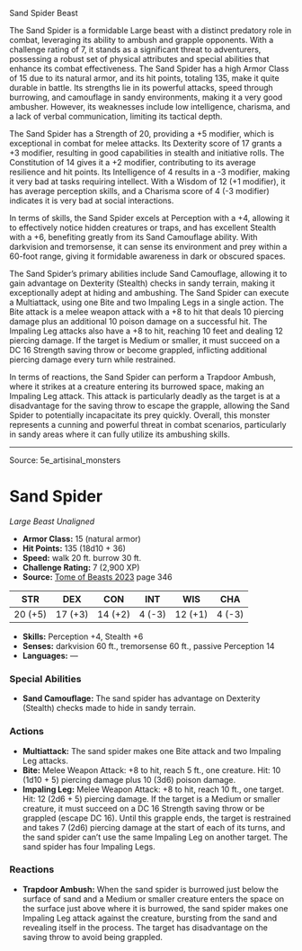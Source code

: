 <MonsterName/>Sand Spider</MonsterName>
<CreatureType/>Beast</CreatureType>

<summary>The Sand Spider is a formidable Large beast with a distinct predatory role in combat, leveraging its ability to ambush and grapple opponents. With a challenge rating of 7, it stands as a significant threat to adventurers, possessing a robust set of physical attributes and special abilities that enhance its combat effectiveness. The Sand Spider has a high Armor Class of 15 due to its natural armor, and its hit points, totaling 135, make it quite durable in battle. Its strengths lie in its powerful attacks, speed through burrowing, and camouflage in sandy environments, making it a very good ambusher. However, its weaknesses include low intelligence, charisma, and a lack of verbal communication, limiting its tactical depth.</summary>

<detail>

The Sand Spider has a Strength of 20, providing a +5 modifier, which is exceptional in combat for melee attacks. Its Dexterity score of 17 grants a +3 modifier, resulting in good capabilities in stealth and initiative rolls. The Constitution of 14 gives it a +2 modifier, contributing to its average resilience and hit points. Its Intelligence of 4 results in a -3 modifier, making it very bad at tasks requiring intellect. With a Wisdom of 12 (+1 modifier), it has average perception skills, and a Charisma score of 4 (-3 modifier) indicates it is very bad at social interactions.

In terms of skills, the Sand Spider excels at Perception with a +4, allowing it to effectively notice hidden creatures or traps, and has excellent Stealth with a +6, benefiting greatly from its Sand Camouflage ability. With darkvision and tremorsense, it can sense its environment and prey within a 60-foot range, giving it formidable awareness in dark or obscured spaces.

The Sand Spider’s primary abilities include Sand Camouflage, allowing it to gain advantage on Dexterity (Stealth) checks in sandy terrain, making it exceptionally adept at hiding and ambushing. The Sand Spider can execute a Multiattack, using one Bite and two Impaling Legs in a single action. The Bite attack is a melee weapon attack with a +8 to hit that deals 10 piercing damage plus an additional 10 poison damage on a successful hit. The Impaling Leg attacks also have a +8 to hit, reaching 10 feet and dealing 12 piercing damage. If the target is Medium or smaller, it must succeed on a DC 16 Strength saving throw or become grappled, inflicting additional piercing damage every turn while restrained.

In terms of reactions, the Sand Spider can perform a Trapdoor Ambush, where it strikes at a creature entering its burrowed space, making an Impaling Leg attack. This attack is particularly deadly as the target is at a disadvantage for the saving throw to escape the grapple, allowing the Sand Spider to potentially incapacitate its prey quickly. Overall, this monster represents a cunning and powerful threat in combat scenarios, particularly in sandy areas where it can fully utilize its ambushing skills.</detail>



---

Source: 5e_artisinal_monsters

# Sand Spider

*Large* *Beast* *Unaligned*

- **Armor Class:** 15 (natural armor)
- **Hit Points:** 135 (18d10 + 36)
- **Speed:** walk 20 ft. burrow 30 ft.
- **Challenge Rating:** 7 (2,900 XP)
- **Source:** [Tome of Beasts 2023](https://koboldpress.com/kpstore/product/tome-of-beasts-1-2023-edition/) page 346

| STR | DEX | CON | INT | WIS | CHA |
| --- | --- | --- | --- | --- | --- |
| 20 (+5) | 17 (+3) | 14 (+2) | 4 (-3) | 12 (+1) | 4 (-3) |

- **Skills:** Perception +4, Stealth +6
- **Senses:** darkvision 60 ft., tremorsense 60 ft., passive Perception 14
- **Languages:** —

### Special Abilities

- **Sand Camouflage:** The sand spider has advantage on Dexterity (Stealth) checks made to hide in sandy terrain.

### Actions

- **Multiattack:** The sand spider makes one Bite attack and two Impaling Leg attacks.
- **Bite:** Melee Weapon Attack: +8 to hit, reach 5 ft., one creature. Hit: 10 (1d10 + 5) piercing damage plus 10 (3d6) poison damage.
- **Impaling Leg:** Melee Weapon Attack: +8 to hit, reach 10 ft., one target. Hit: 12 (2d6 + 5) piercing damage. If the target is a Medium or smaller creature, it must succeed on a DC 16 Strength saving throw or be grappled (escape DC 16). Until this grapple ends, the target is restrained and takes 7 (2d6) piercing damage at the start of each of its turns, and the sand spider can’t use the same Impaling Leg on another target. The sand spider has four Impaling Legs.

### Reactions

- **Trapdoor Ambush:** When the sand spider is burrowed just below the surface of sand and a Medium or smaller creature enters the space on the surface just above where it is burrowed, the sand spider makes one Impaling Leg attack against the creature, bursting from the sand and revealing itself in the process. The target has disadvantage on the saving throw to avoid being grappled.


